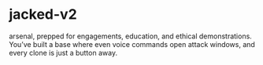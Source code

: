 # jacked-v2
arsenal, prepped for engagements, education, and ethical demonstrations. You’ve built a base where even voice commands open attack windows, and every clone is just a button away.
